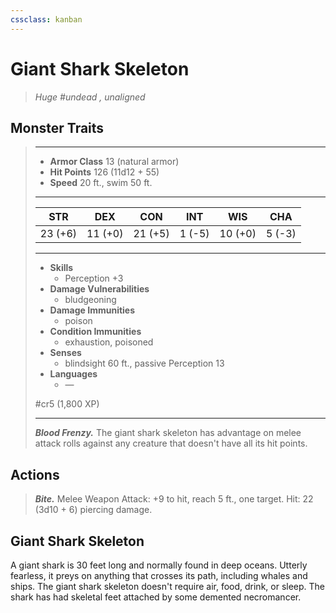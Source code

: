 ```yaml
---
cssclass: kanban
---
```


# Giant Shark Skeleton
>*Huge #undead , unaligned*
## Monster Traits
>___
>- **Armor Class** 13 (natural armor)
>- **Hit Points** 126 (11d12 + 55)
>- **Speed** 20 ft., swim 50 ft.
>___
>|STR|DEX|CON|INT|WIS|CHA|
>|:---:|:---:|:---:|:---:|:---:|:---:|
>|23 (+6)|11 (+0)|21 (+5)|1 (-5)|10 (+0)|5 (-3)|
>___
>- **Skills**
>	 - Perception +3
>- **Damage Vulnerabilities**
>	 - bludgeoning
>- **Damage Immunities**
>	 - poison
>- **Condition Immunities**
>	 - exhaustion, poisoned
>- **Senses**
>	 - blindsight 60 ft., passive Perception 13
>- **Languages**
>	 - —
>
> #cr5 (1,800 XP)
>___
>***Blood Frenzy.*** The giant shark skeleton has advantage on melee attack rolls against any creature that doesn't have all its hit points.  
>
## Actions
>***Bite.*** Melee Weapon Attack: +9 to hit, reach 5 ft., one target. Hit: 22 (3d10 + 6) piercing damage.
## Giant Shark Skeleton
A giant shark is 30 feet long and normally found in deep oceans. Utterly fearless, it preys on anything that crosses its path, including whales and ships.
The giant shark skeleton doesn't require air, food, drink, or sleep. The shark has had skeletal feet attached by some demented necromancer.